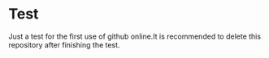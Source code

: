 # Test
Just a test for the first use of github online.It is recommended to delete this repository after finishing the test.
